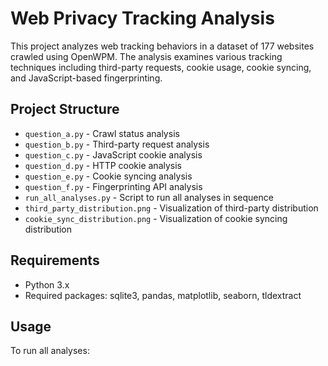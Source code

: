 # Web Privacy Tracking Analysis

This project analyzes web tracking behaviors in a dataset of 177 websites crawled using OpenWPM. The analysis examines various tracking techniques including third-party requests, cookie usage, cookie syncing, and JavaScript-based fingerprinting.

## Project Structure

- `question_a.py` - Crawl status analysis
- `question_b.py` - Third-party request analysis
- `question_c.py` - JavaScript cookie analysis
- `question_d.py` - HTTP cookie analysis
- `question_e.py` - Cookie syncing analysis
- `question_f.py` - Fingerprinting API analysis
- `run_all_analyses.py` - Script to run all analyses in sequence
- `third_party_distribution.png` - Visualization of third-party distribution
- `cookie_sync_distribution.png` - Visualization of cookie syncing distribution

## Requirements

- Python 3.x
- Required packages: sqlite3, pandas, matplotlib, seaborn, tldextract

## Usage

To run all analyses: